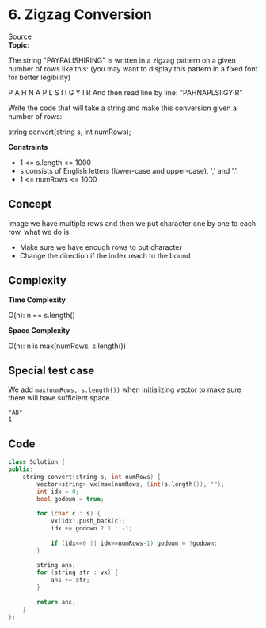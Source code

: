 # 6. Zigzag Conversion

[Source](https://leetcode.com/problems/zigzag-conversion/)  
**Topic**: 

The string "PAYPALISHIRING" is written in a zigzag pattern on a given number of rows like this: (you may want to display this pattern in a fixed font for better legibility)

P   A   H   N
A P L S I I G
Y   I   R
And then read line by line: "PAHNAPLSIIGYIR"

Write the code that will take a string and make this conversion given a number of rows:

string convert(string s, int numRows);


**Constraints**

* 1 <= s.length <= 1000
* s consists of English letters (lower-case and upper-case), ',' and '.'.
* 1 <= numRows <= 1000

## Concept

Image we have multiple rows and then we put character one by one to each row, what we do is:

* Make sure we have enough rows to put character
* Change the direction if the index reach to the bound

## Complexity

**Time Complexity**  

O(n): n == s.length()

**Space Complexity** 

O(n): n is max(numRows, s.length())

## Special test case

We add `max(numRows, s.length())` when initializing vector to make sure there will have sufficient space. 
```
"AB"
1
```

## Code
```c++
class Solution {
public:
    string convert(string s, int numRows) {
        vector<string> vx(max(numRows, (int)s.length()), "");
        int idx = 0;
        bool godown = true;
        
        for (char c : s) {
            vx[idx].push_back(c);
            idx += godown ? 1 : -1;
            
            if (idx==0 || idx==numRows-1) godown = !godown;
        }
        
        string ans;
        for (string str : vx) {
            ans += str;
        }
        
        return ans;
    }
};
```
